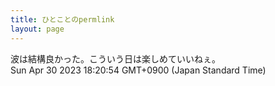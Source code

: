 ```yaml
---
title: ひとことのpermlink
layout: page
---
```

<div class="box" dt="1682846454511">
  波は結構良かった。こういう日は楽しめていいねぇ。
  <div class="content is-small">Sun Apr 30 2023 18:20:54 GMT+0900 (Japan Standard Time)</div>
</div>
